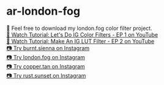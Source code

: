# ar-london-fog
🖤 Feel free to download my london.fog color filter project.
<br><a href="https://youtu.be/yHEQAMJbE-w">🎵 Watch Tutorial: Let's Do IG Color Filters - EP 1 on YouTube</a>
<br><a href="https://youtu.be/Z1_GjXq83wY">🎵 Watch Tutorial: Make An IG LUT Filter - EP 2 on YouTube</a>
<br><a href="https://www.instagram.com/ar/721528471757357">📷 Try burnt.sienna on Instagram</a> 
<br><a href="https://www.instagram.com/ar/2743463522556338">📷 Try london.fog on Instagram</a> 
<br><a href="https://www.instagram.com/ar/3452750861485110">📷 Try copper.tan on Instagram</a> 
<br><a href="https://www.instagram.com/ar/1021779441579398">📷 Try rust.sunset on Instagram</a> 
